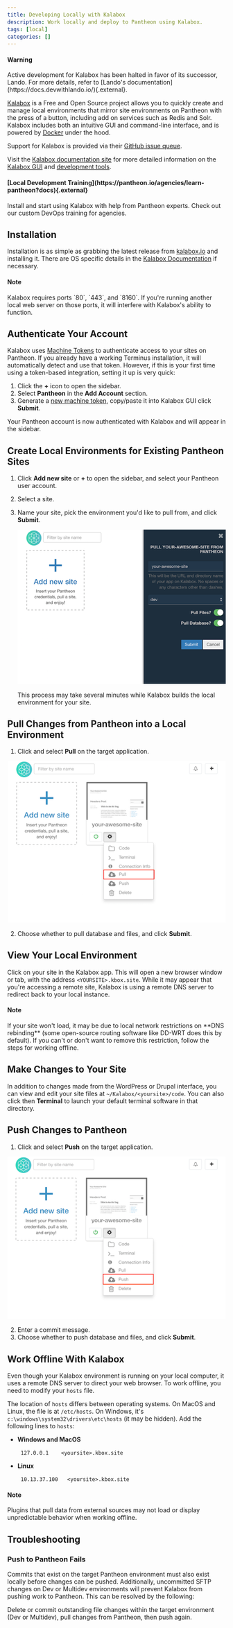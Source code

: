 ```yaml
---
title: Developing Locally with Kalabox
description: Work locally and deploy to Pantheon using Kalabox.  
tags: [local]
categories: []
---
```


<div class="alert alert-danger" role="alert">
  <h4 class="info">Warning</h4>
  <p markdown="1">Active development for Kalabox has been halted in favor of its successor, Lando. For more details, refer to [Lando's documentation](https://docs.devwithlando.io/){.external}.</p>
</div>

[Kalabox](http://www.kalabox.io/) is a Free and Open Source project allows you to quickly create and manage local environments that mirror site environments on Pantheon with the press of a button, including add on services such as Redis and Solr. Kalabox includes both an intuitive GUI and  command-line interface, and is powered by [Docker](https://www.docker.com/) under the hood.

Support for Kalabox is provided via their [GitHub issue queue](https://github.com/kalabox/kalabox).

Visit the [Kalabox documentation site](http://pantheon.kalabox.io/en/stable/) for more detailed information on the [Kalabox GUI](http://pantheon.kalabox.io/en/stable/users/gui/) and [development tools](http://pantheon.kalabox.io/en/stable/users/tooling/).

<div class="enablement">
  <h4 class="info" markdown="1">[Local Development Training](https://pantheon.io/agencies/learn-pantheon?docs){.external}</h4>
  <p>Install and start using Kalabox with help from Pantheon experts. Check out our custom DevOps training for agencies.</p>
</div>

## Installation
Installation is as simple as grabbing the latest release from [kalabox.io](http://www.kalabox.io/) and installing it. There are OS specific details in the [Kalabox Documentation](http://docs.kalabox.io/en/stable/users/install/) if necessary.

<div class="alert alert-info" role="alert">
<h4 class="info">Note</h4>
<p markdown="1">Kalabox requires ports `80`, `443`, and `8160`. If you're running another local web server on those ports, it will interfere with Kalabox's ability to function.</p></div>

## Authenticate Your Account
Kalabox uses [Machine Tokens](/docs/machine-tokens) to authenticate access to your sites on Pantheon. If you already have a working Terminus installation, it will automatically detect and use that token. However, if this is your first time using a token-based integration, setting it up is very quick:

1. Click the **+** icon to open the sidebar.
2. Select **Pantheon** in the **Add Account** section.
3. Generate a [new machine token](https://dashboard.pantheon.io/machine-token/create/Kalabox), copy/paste it into Kalabox GUI click **Submit**.

Your Pantheon account is now authenticated with Kalabox and will appear in the sidebar.

## Create Local Environments for Existing Pantheon Sites
1.  Click **Add new site** or **+** to open the sidebar, and select your Pantheon user account.
2.  Select a site.
3.  Name your site, pick the environment you'd like to pull from, and click **Submit**.

    ![Kalabox add new site](/source/docs/assets/images/kalabox-add-site.png)

    This process may take several minutes while Kalabox builds the local environment for your site.

## Pull Changes from Pantheon into a Local Environment
1. Click <em class="fa fa-cog"></em> and select **Pull** on the target application.

 ![Kalabox add new site](/source/docs/assets/images/kalabox-action-pull.png)

2. Choose whether to pull database and files, and click **Submit**.

## View Your Local Environment

Click on your site in the Kalabox app. This will open a new browser window or tab, with the address `<YOURSITE>.kbox.site`. While it may appear that you're accessing a remote site, Kalabox is using a remote DNS server to redirect back to your local instance.

<div class="alert alert-info" role="alert">
<h4 class="info">Note</h4>
<p markdown="1">If your site won't load, it may be due to local network restrictions on **DNS rebinding** (some open-source routing software like DD-WRT does this by default). If you can't or don't want to remove this restriction, follow the steps for working offline.</p></div>

## Make Changes to Your Site

In addition to changes made from the WordPress or Drupal interface, you can view and edit your site files at `~/Kalabox/<yoursite>/code`. You can also click <em class="fa fa-cog"></em> then **<em class="fa fa-terminal"></em>Terminal** to launch your default terminal software in that directory.

## Push Changes to Pantheon
1. Click <em class="fa fa-cog"></em> and select **Push** on the target application.

 ![Kalabox add new site](/source/docs/assets/images/kalabox-action-push.png)

2. Enter a commit message.
3. Choose whether to push database and files, and click **Submit**.

## Work Offline With Kalabox

Even though your Kalabox environment is running on your local computer, it uses a remote DNS server to direct your web browser. To work offline, you need to modify your `hosts` file.

The location of `hosts` differs between operating systems. On MacOS and Linux, the file is at `/etc/hosts`. On Windows, it's `c:\windows\system32\drivers\etc\hosts` (it may be hidden). Add the following lines to `hosts`:

 - **Windows and MacOS**

        127.0.0.1    <yoursite>.kbox.site


 - **Linux**

        10.13.37.100   <yoursite>.kbox.site

<div class="alert alert-info" role="alert">
<h4 class="info">Note</h4>
<p markdown="1">Plugins that pull data from external sources may not load or display unpredictable behavior when working offline.</p></div>

## Troubleshooting

### Push to Pantheon Fails
Commits that exist on the target Pantheon environment must also exist locally before changes can be pushed. Additionally, uncommitted SFTP changes on Dev or Multidev environments will prevent Kalabox from pushing work to Pantheon. This can be resolved by the following:

Delete or commit outstanding file changes within the target environment (Dev or Multidev), pull changes from Pantheon, then push again.
